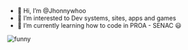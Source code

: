 - 👋 Hi, I’m @Jhonnywhoo
- 👀 I’m interested to Dev systems, sites, apps and games
- 🌱 I’m currently learning how to code in PROA - SENAC 😃

![funny](https://user-images.githubusercontent.com/99372337/175788038-86d29faf-2ec0-4157-969e-6aa33ee5d154.gif)
